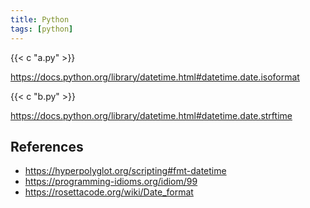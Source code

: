 ```yaml
---
title: Python
tags: [python]
---
```


{{< c "a.py" >}}

<https://docs.python.org/library/datetime.html#datetime.date.isoformat>

{{< c "b.py" >}}

<https://docs.python.org/library/datetime.html#datetime.date.strftime>

## References

- <https://hyperpolyglot.org/scripting#fmt-datetime>
- <https://programming-idioms.org/idiom/99>
- <https://rosettacode.org/wiki/Date_format>
